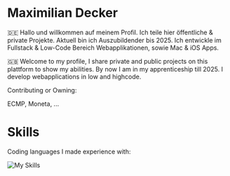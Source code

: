 # Maximilian Decker

🇩🇪 Hallo und willkommen auf meinem Profil. Ich teile hier öffentliche & private Projekte. Aktuell bin ich Auszubildender bis 2025. Ich entwickle im Fullstack & Low-Code Bereich Webapplikationen, sowie Mac & iOS Apps.

🇬🇧 Welcome to my profile, I share private and public projects on this plattform to show my abilities. By now I am in my apprenticeship till 2025. I develop webapplications in low and highcode.

Contributing or Owning:

ECMP, Moneta, ...

# Skills

Coding languages I made experience with:

![My Skills](https://skillicons.dev/icons?i=cs,js,ts,java,py,swift,go,html&perline=4)

